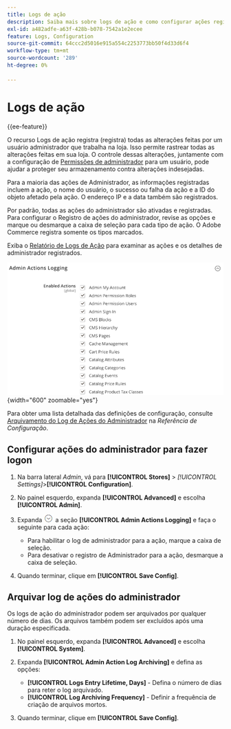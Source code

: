 ```yaml
---
title: Logs de ação
description: Saiba mais sobre logs de ação e como configurar ações registradas para ajudar você a rastrear todas as alterações feitas em sua loja.
exl-id: a482adfe-a63f-428b-b078-7542a1e2ecee
feature: Logs, Configuration
source-git-commit: 64ccc2d5016e915a554c2253773bb50f4d33d6f4
workflow-type: tm+mt
source-wordcount: '289'
ht-degree: 0%

---
```


# Logs de ação

{{ee-feature}}

O recurso Logs de ação registra (registra) todas as alterações feitas por um usuário administrador que trabalha na loja. Isso permite rastrear todas as alterações feitas em sua loja. O controle dessas alterações, juntamente com a configuração de [Permissões de administrador](permissions.md) para um usuário, pode ajudar a proteger seu armazenamento contra alterações indesejadas.

Para a maioria das ações de Administrador, as informações registradas incluem a ação, o nome do usuário, o sucesso ou falha da ação e a ID do objeto afetado pela ação. O endereço IP e a data também são registrados.

Por padrão, todas as ações do administrador são ativadas e registradas. Para configurar o Registro de ações do administrador, revise as opções e marque ou desmarque a caixa de seleção para cada tipo de ação. O Adobe Commerce registra somente os tipos marcados.

Exiba o [Relatório de Logs de Ação](action-log-report.md) para examinar as ações e os detalhes de administrador registrados.

![Configuração avançada - registro de ações do administrador](../configuration-reference/advanced/assets/admin-actions-logging.png){width="600" zoomable="yes"}

Para obter uma lista detalhada das definições de configuração, consulte [Arquivamento do Log de Ações do Administrador](../configuration-reference/advanced/system.md) na _Referência de Configuração_.

## Configurar ações do administrador para fazer logon

1. Na barra lateral _Admin_, vá para **[!UICONTROL Stores]** > _[!UICONTROL Settings]_>**[!UICONTROL Configuration]**.

1. No painel esquerdo, expanda **[!UICONTROL Advanced]** e escolha **[!UICONTROL Admin]**.

1. Expanda ![Seletor de expansão](../assets/icon-display-expand.png) a seção **[!UICONTROL Admin Actions Logging]** e faça o seguinte para cada ação:

   - Para habilitar o log de administrador para a ação, marque a caixa de seleção.
   - Para desativar o registro de Administrador para a ação, desmarque a caixa de seleção.

1. Quando terminar, clique em **[!UICONTROL Save Config]**.

## Arquivar log de ações do administrador

Os logs de ação do administrador podem ser arquivados por qualquer número de dias. Os arquivos também podem ser excluídos após uma duração especificada.

1. No painel esquerdo, expanda **[!UICONTROL Advanced]** e escolha **[!UICONTROL System]**.

1. Expanda **[!UICONTROL Admin Action Log Archiving]** e defina as opções:

   - **[!UICONTROL Logs Entry Lifetime, Days]** - Defina o número de dias para reter o log arquivado.
   - **[!UICONTROL Log Archiving Frequency]** - Definir a frequência de criação de arquivos mortos.

1. Quando terminar, clique em **[!UICONTROL Save Config]**.
